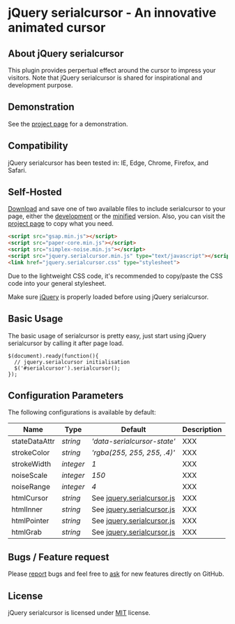 # jQuery serialcursor - An innovative animated cursor

## About jQuery serialcursor
This plugin provides perpertual effect around the cursor to impress your visitors. Note that jQuery serialcursor is shared for inspirational and development purpose.


## Demonstration
See the [project page](https://github.meunierkevin.com/jquery-serialcursor/) for a demonstration.


## Compatibility
jQuery serialcursor has been tested in: IE, Edge, Chrome, Firefox, and Safari.


## Self-Hosted
[Download](https://github.com/kevinmeunier/jquery-serialcursor/archive/master.zip) and save one of two available files to include serialcursor to your page, either the [development](https://github.com/kevinmeunier/jquery-serialcursor/blob/main/dist/jquery.serialcursor.js) or the [minified](https://github.com/kevinmeunier/jquery-serialcursor/blob/main/dist/jquery.serialcursor.min.js) version. Also, you can visit the [project page](https://github.meunierkevin.com/jquery-serialcursor/) to copy what you need.
```HTML
<script src="gsap.min.js"></script>
<script src="paper-core.min.js"></script>
<script src="simplex-noise.min.js"></script>
<script src="jquery.serialcursor.min.js" type="text/javascript"></script>
<link href="jquery.serialcursor.css" type="stylesheet">
```
Due to the lightweight CSS code, it's recommended to copy/paste the CSS code into your general stylesheet.

Make sure [jQuery](http://jquery.com) is properly loaded before using jQuery serialcursor. 


## Basic Usage
The basic usage of serialcursor is pretty easy, just start using jQuery serialcursor by calling it after page load.
```JS
$(document).ready(function(){
  // jquery.serialcursor initialisation
  $('#serialcursor').serialcursor();
});
```

  
## Configuration Parameters
The following configurations is available by default:

Name               | Type       | Default                                        | Description
------------------ | ---------- | ---------------------------------------------- | -----------
stateDataAttr      | *string*   | *'data-serialcursor-state'*                    | XXX
strokeColor        | *string*   | *'rgba(255, 255, 255, .4)'*                    | XXX
strokeWidth        | *integer*  | *1*                                            | XXX
noiseScale         | *integer*  | *150*                                          | XXX
noiseRange         | *integer*  | *4*                                            | XXX
htmlCursor         | *string*   | See [jquery.serialcursor.js](https://github.com/kevinmeunier/jquery-serialcursor/blob/main/dist/jquery.serialcookie.js) | XXX
htmlInner          | *string*   | See [jquery.serialcursor.js](https://github.com/kevinmeunier/jquery-serialcursor/blob/main/dist/jquery.serialcookie.js) | XXX
htmlPointer        | *string*   | See [jquery.serialcursor.js](https://github.com/kevinmeunier/jquery-serialcursor/blob/main/dist/jquery.serialcookie.js) | XXX
htmlGrab           | *string*   | See [jquery.serialcursor.js](https://github.com/kevinmeunier/jquery-serialcursor/blob/main/dist/jquery.serialcookie.js) | XXX


## Bugs / Feature request
Please [report](http://github.com/kevinmeunier/jquery-serialcursor/issues) bugs and feel free to [ask](http://github.com/kevinmeunier/jquery-serialcursor/issues) for new features directly on GitHub.


## License
jQuery serialcursor is licensed under [MIT](http://www.opensource.org/licenses/mit-license.php) license.
